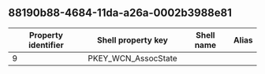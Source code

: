 ## 88190b88-4684-11da-a26a-0002b3988e81

Property identifier | Shell property key | Shell name | Alias
--- | --- | --- | ---
9 | PKEY_WCN_AssocState |  | 

